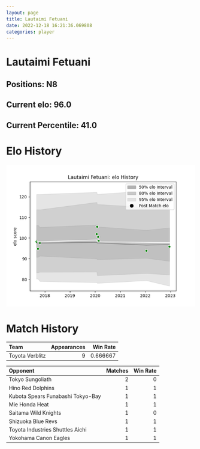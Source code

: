 ```yaml
---  
layout: page  
title: Lautaimi Fetuani  
date: 2022-12-18 16:21:36.069808  
categories: player  
---
```

# Lautaimi Fetuani

## Positions: N8

## Current elo: 96.0

## Current Percentile: 41.0

# Elo History


![elo history](history_LautaimiFetuani.png)
# Match History


| Team            |   Appearances |   Win Rate |
|:----------------|--------------:|-----------:|
| Toyota Verblitz |             9 |   0.666667 |

| Opponent                          |   Matches |   Win Rate |
|:----------------------------------|----------:|-----------:|
| Tokyo Sungoliath                  |         2 |          0 |
| Hino Red Dolphins                 |         1 |          1 |
| Kubota Spears Funabashi Tokyo-Bay |         1 |          1 |
| Mie Honda Heat                    |         1 |          1 |
| Saitama Wild Knights              |         1 |          0 |
| Shizuoka Blue Revs                |         1 |          1 |
| Toyota Industries Shuttles Aichi  |         1 |          1 |
| Yokohama Canon Eagles             |         1 |          1 |